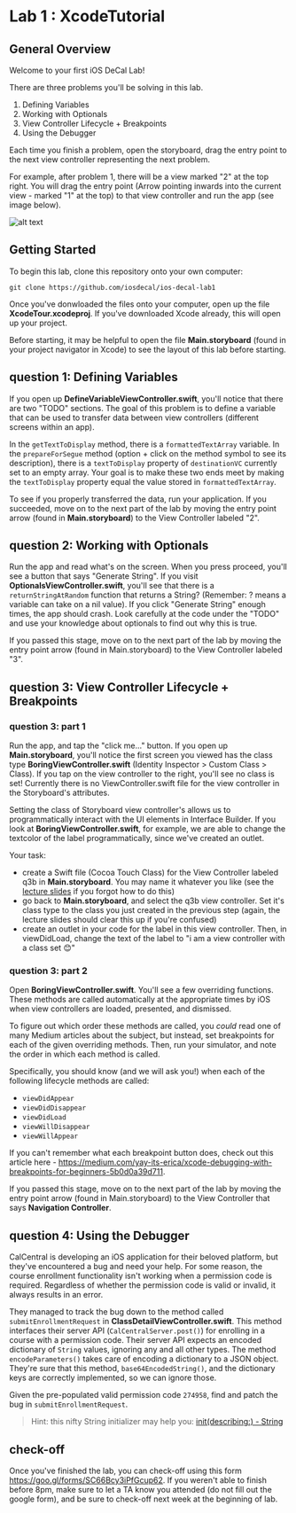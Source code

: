 # Lab 1 : XcodeTutorial #

## General Overview ##
Welcome to your first iOS DeCal Lab!

There are three problems you'll be solving in this lab.

1. Defining Variables
2. Working with Optionals
3. View Controller Lifecycle + Breakpoints
4. Using the Debugger

Each time you finish a problem, open the storyboard, drag the entry point to the next view controller representing the next problem. 

For example, after problem 1, there will be a view marked "2" at the top right. You will drag the entry point (Arrow pointing inwards into the current view - marked "1" at the top) to that view controller and run the app (see image below).

![alt text](/README-images/lab1-1.png)

## Getting Started 

To begin this lab, clone this repository onto your own computer:
	
	git clone https://github.com/iosdecal/ios-decal-lab1

Once you've donwloaded the files onto your computer, open up the file **XcodeTour.xcodeproj**. If you've downloaded Xcode already, this will open up your project.

Before starting, it may be helpful to open the file **Main.storyboard** (found in your project navigator in Xcode) to see the layout of this lab before starting.

## question 1: Defining Variables ##
If you open up **DefineVariableViewController.swift**, you'll notice that there are two "TODO" sections. The goal of this problem is to define a variable that can be used to transfer data between view controllers (different screens within an app). 

In the `getTextToDisplay` method, there is a `formattedTextArray` variable. In the `prepareForSegue` method (option + click on the method symbol to see its description), there is a `textToDisplay` property of `destinationVC` currently set to an empty array. Your goal is to make these two ends meet by making the `textToDisplay` property equal the value stored in `formattedTextArray`.

To see if you properly transferred the data, run your application. If you succeeded, move on to the next part of the lab by moving the entry point arrow (found in **Main.storyboard**) to the View Controller labeled "2".

## question 2: Working with Optionals ##
Run the app and read what's on the screen. When you press proceed, you'll see a button that says "Generate String". If you visit **OptionalsViewController.swift**, you'll see that there is a `returnStringAtRandom` function that returns a String? (Remember: ? means a variable can take on a nil value). If you click "Generate String" enough times, the app should crash. Look carefully at the code under the "TODO" and use your knowledge about optionals to find out why this is true.

If you passed this stage, move on to the next part of the lab by moving the entry point arrow (found in Main.storyboard) to the View Controller labeled "3".

## question 3: View Controller Lifecycle + Breakpoints ##
### question 3: part 1 ###
Run the app, and tap the "click me..." button. If you open up **Main.storyboard**, you'll notice the first screen you viewed has the class type **BoringViewController.swift** (Identity Inspector > Custom Class > Class). If you tap on the view controller to the right, you'll see no class is set! Currently there is no ViewController.swift file for the view controller in the Storyboard's attributes.

Setting the class of Storyboard view controller's allows us to programmatically interact with the UI elements in Interface Builder. If you look at **BoringViewController.swift**, for example, we are able to change the textcolor of the label programmatically, since we've created an outlet.

Your task:
- create a Swift file (Cocoa Touch Class) for the View Controller labeled q3b in **Main.storyboard**. You may name it whatever you like (see the [lecture slides](http://iosdecal.com/Lectures/Lecture2.pdf#page=22) if you forgot how to do this)
- go back to **Main.storyboard**, and select the q3b view controller. Set it's class type to the class you just created in the previous step (again, the lecture slides should clear this up if you're confused)
- create an outlet in your code for the label in this view controller. Then, in viewDidLoad, change the text of the label to "i am a view controller with a class set 😊"

### question 3: part 2 ###
Open **BoringViewController.swift**. You'll see a few overriding functions. These methods are called automatically at the appropriate times by iOS when view controllers are loaded, presented, and dismissed. 

To figure out which order these methods are called, you _could_ read one of many Medium articles about the subject, but instead, set breakpoints for each of the given overriding methods. Then, run your simulator, and note the order in which each method is called.

Specifically, you should know (and we will ask you!) when each of the following lifecycle methods are called:
- `viewDidAppear`
- `viewDidDisappear`
- `viewDidLoad`
- `viewWillDisappear`
- `viewWillAppear`

If you can't remember what each breakpoint button does, check out this article here - https://medium.com/yay-its-erica/xcode-debugging-with-breakpoints-for-beginners-5b0d0a39d711.

If you passed this stage, move on to the next part of the lab by moving the entry point arrow (found in Main.storyboard) to the View Controller that says **Navigation Controller**.

## question 4: Using the Debugger ##
CalCentral is developing an iOS application for their beloved platform, but they've encountered a bug and need your help. For some reason, the course enrollment functionality isn't working when a permission code is required. Regardless of whether the permission code is valid or invalid, it always results in an error. 

They managed to track the bug down to the method called `submitEnrollmentRequest` in **ClassDetailViewController.swift**. This method interfaces their server API (`CalCentralServer.post()`) for enrolling in a course with a permission code. Their server API expects an encoded dictionary of `String` values, ignoring any and all other types. The method `encodeParameters()` takes care of encoding a dictionary to a JSON object. They're sure that this method, `base64EncodedString()`, and the dictionary keys are correctly implemented, so we can ignore those.

Given the pre-populated valid permission code `274958`, find and patch the bug in `submitEnrollmentRequest`.

> Hint: this nifty String initializer may help you: [init(describing:) - String](https://developer.apple.com/documentation/swift/string/2427941-init)

## check-off ##
Once you've finished the lab, you can check-off using this form https://goo.gl/forms/SC66Bcy3iPfGcup62. If you weren't able to finish before 8pm, make sure to let a TA know you attended (do not fill out the google form), and be sure to check-off next week at the beginning of lab.
